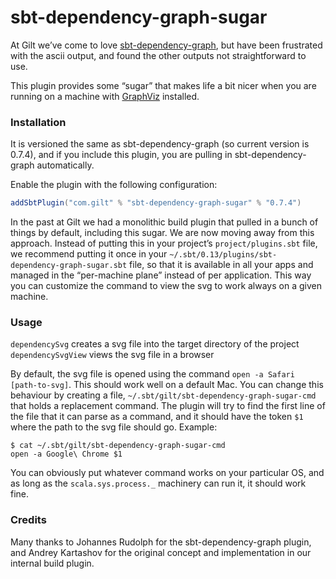 sbt-dependency-graph-sugar
==========================

At Gilt we’ve come to love [sbt-dependency-graph](https://github.com/jrudolph/sbt-dependency-graph), but have been frustrated with the ascii output, and found the other outputs not straightforward to use.

This plugin provides some “sugar” that makes life a bit nicer when you are running on a machine with [GraphViz](http://www.graphviz.org/) installed.

### Installation

It is versioned the same as sbt-dependency-graph (so current version is 0.7.4), and if you include this plugin, you are pulling in sbt-dependency-graph automatically.

Enable the plugin with the following configuration:
```scala
addSbtPlugin("com.gilt" % "sbt-dependency-graph-sugar" % "0.7.4")
```

In the past at Gilt we had a monolithic build plugin that pulled in a bunch of things by default, including this sugar.  We are now moving away from this approach.  Instead of putting this in your project’s ``project/plugins.sbt`` file, we recommend putting it once in your ``~/.sbt/0.13/plugins/sbt-dependency-graph-sugar.sbt`` file, so that it is available in all your apps and managed in the “per-machine plane” instead of per application. This way you can customize the command to view the svg to work always on a given machine.

### Usage

`dependencySvg` creates a svg file into the target directory of the project
`dependencySvgView` views the svg file in a browser

By default, the svg file is opened using the command ``open -a Safari [path-to-svg]``. This should work well on a default Mac. You can change this behaviour by creating a file, ``~/.sbt/gilt/sbt-dependency-graph-sugar-cmd`` that holds a replacement command. The plugin will try to find the first line of the file that it can parse as a command, and it should have the token ``$1`` where the path to the svg file should go.  Example:

	$ cat ~/.sbt/gilt/sbt-dependency-graph-sugar-cmd
	open -a Google\ Chrome $1

You can obviously put whatever command works on your particular OS, and as long as the `scala.sys.process._` machinery can run it, it should work fine.

### Credits

Many thanks to Johannes Rudolph for the sbt-dependency-graph plugin, and Andrey Kartashov for the original concept and implementation in our internal build plugin.
